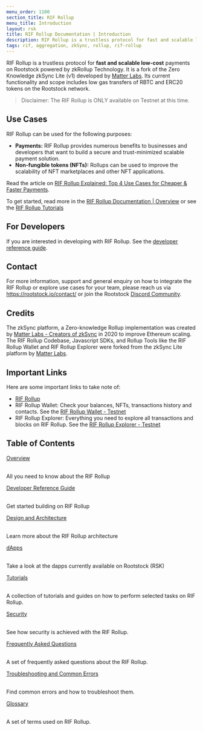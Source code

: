 ```yaml
---
menu_order: 1100
section_title: RIF Rollup
menu_title: Introduction
layout: rsk
title: RIF Rollup Documentation | Introduction
description: RIF Rollup is a trustless protocol for fast and scalable low-cost payments on Rootstock powered by zkRollup Technology.
tags: rif, aggregation, zkSync, rollup, rif-rollup
---
```


RIF Rollup is a trustless protocol for **fast and scalable low-cost** payments on Rootstock powered by zkRollup Technology.  It is a fork of the Zero Knowledge zkSync Lite (v1) developed by [Matter Labs](https://matter-labs.io/). Its current functionality and scope includes low gas transfers of RBTC and ERC20 tokens on the Rootstock network.

> Disclaimer: The RIF Rollup is ONLY available on Testnet at this time.

## Use Cases

RIF Rollup can be used for the following purposes:

* **Payments:** RIF Rollup provides numerous benefits to businesses and developers that want to build a secure and trust-minimized scalable payment solution. 
* **Non-fungible tokens (NFTs):** Rollups can be used to improve the scalability of NFT marketplaces and other NFT applications.

Read the article on [RIF Rollup Explained: Top 4 Use Cases for Cheaper & Faster Payments](https://rif.technology/content-hub/rif-rollup-explained/).

To get started, read more in the [RIF Rollup Documentation | Overview](/rif/rollup/overview/) or see the [RIF Rollup Tutorials](/guides/rif-rollup/)


## For Developers

If you are interested in developing with RIF Rollup. See the [developer reference guide](./dev-reference/).

## Contact

For more information, support and general enquiry on how to integrate the RIF Rollup or explore use cases for your team, please reach us via https://rootstock.io/contact/ or join the Rootstock [Discord Community](http://rootstock.io/discord).

## Credits

The zkSync platform, a Zero-knowledge Rollup implementation was created by [Matter Labs - Creators of zkSync](https://matter-labs.io/) in 2020 to improve Ethereum scaling. The RIF Rollup Codebase, Javascript SDKs, and Rollup Tools like the RIF Rollup Wallet and RIF Rollup Explorer were forked from the zkSync Lite platform by [Matter Labs](https://matter-labs.io/).

## Important Links

Here are some important links to take note of:

* [RIF Rollup](https://github.com/rsksmart/rif-rollup)
* RIF Rollup Wallet: Check your balances, NFTs, transactions history and contacts. See the [RIF Rollup Wallet - Testnet](https://wallet.testnet.rollup.rif.technology/)
* RIF Rollup Explorer: Everything you need to explore all transactions and blocks on RIF Rollup. See the [RIF Rollup Explorer - Testnet](https://explorer.testnet.rollup.rif.technology/)


Table of Contents
-----------------

<div class="container the-stack">
 <div class="row rif_blue_text">
    <div class="col">
      <div class="rns-index-box">
        <a href="/rif/rollup/overview/">Overview</a>
        <br />
        <br />
        <p>All you need to know about the RIF Rollup</p>
      </div>
  </div>
  <div class="col">
      <div class="rns-index-box">
        <a href="/rif/rollup/dev-reference/">Developer Reference Guide</a>
        <br />
        <br />
        <p>Get started building on RIF Rollup</p>
      </div>
  </div>
  <div class="col">
      <div class="rns-index-box">
        <a href="/rif/rollup/dev-reference/design/">Design and Architecture</a>
        <br />
        <br />
        <p>Learn more about the RIF Rollup architecture</p>
      </div>
  </div>
  <div class="row rif_blue_text">
    <div class="col">
      <div class="rns-index-box">
        <a href="/rif/rollup/dapps/">dApps</a>
        <br />
        <br />
        <p>Take a look at the dapps currently available on Rootstock (RSK)</p>
      </div>
  </div>
  <div class="col">
      <div class="rns-index-box">
        <a href="/guides/rif-rollup/">Tutorials</a>
        <br />
        <br />
        <p>A collection of tutorials and guides on how to perform selected tasks on RIF Rollup.</p>
      </div>
    </div>
  </div>
  <div class="col">
    <div class="rns-index-box">
        <a href="/rif/rollup/security/">Security</a>
        <br />
        <br />
        <p>See how security is achieved with the RIF Rollup.</p>
    </div>
  </div>
  <div class="row rif_blue_text">
    <div class="col">
      <div class="rns-index-box">
        <a href="/rif/rollup/faqs/" rel="noopener noreferrer" >Frequently Asked Questions</a>
        <br />
        <br />
        <p>A set of frequently asked questions about the RIF Rollup.</p>
      </div>
    </div>
  </div>
  <div class="col">
    <div class="rns-index-box">
      <a href="/rif/rollup/dev-reference/troubleshooting/">Troubleshooting and Common Errors</a>
      <br />
      <br />
      <p>Find common errors and how to troubleshoot them.</p>
      </div>
  </div>
  <div class="col">
      <div class="rns-index-box">
        <a href="/rif/rollup/glossary/">Glossary</a>
        <br />
        <br />
        <p>A set of terms used on RIF Rollup.</p>
      </div>
    </div>
  </div>
</div>
